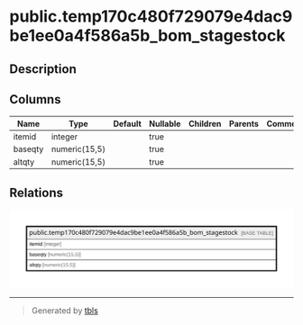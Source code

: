 # public.temp170c480f729079e4dac9be1ee0a4f586a5b_bom_stagestock

## Description

## Columns

| Name | Type | Default | Nullable | Children | Parents | Comment |
| ---- | ---- | ------- | -------- | -------- | ------- | ------- |
| itemid | integer |  | true |  |  |  |
| baseqty | numeric(15,5) |  | true |  |  |  |
| altqty | numeric(15,5) |  | true |  |  |  |

## Relations

![er](public.temp170c480f729079e4dac9be1ee0a4f586a5b_bom_stagestock.svg)

---

> Generated by [tbls](https://github.com/k1LoW/tbls)
